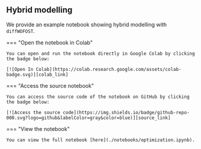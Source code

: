 #

## Hybrid modelling

We provide an example notebook showing hybrid modelling with `diffWOFOST`.

=== "Open the notebook in Colab"

    You can open and run the notebook directly in Google Colab by clicking the badge below:

    [![Open In Colab](https://colab.research.google.com/assets/colab-badge.svg)][colab_link]

=== "Access the source notebook"

    You can access the source code of the notebook on GitHub by clicking the badge below:

    [![Access the source code](https://img.shields.io/badge/github-repo-000.svg?logo=github&labelColor=gray&color=blue)][source_link]

=== "View the notebook"

    You can view the full notebook [here](./notebooks/optimization.ipynb).


[colab_link]: https://colab.research.google.com/github/WUR-AI/diffWOFOST/blob/main/docs/notebooks/optimization.ipynb

[source_link]: https://github.com/WUR-AI/diffWOFOST/blob/main/docs/notebooks/optimization.ipynb
